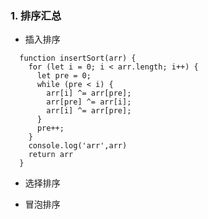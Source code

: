 

### 1. 排序汇总


- 插入排序

```
  function insertSort(arr) {
    for (let i = 0; i < arr.length; i++) {
      let pre = 0;
      while (pre < i) {
        arr[i] ^= arr[pre];
        arr[pre] ^= arr[i];
        arr[i] ^= arr[pre];
      }
      pre++;
    }
    console.log('arr',arr)
    return arr
  }
```

- 选择排序


- 冒泡排序










